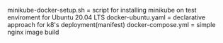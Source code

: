 minikube-docker-setup.sh = script for installing minikube on test enviroment for Ubuntu 20.04 LTS 
docker-ubuntu.yaml = declarative approach for k8's deployment(manifest)
docker-compose.yml = simple nginx image build
